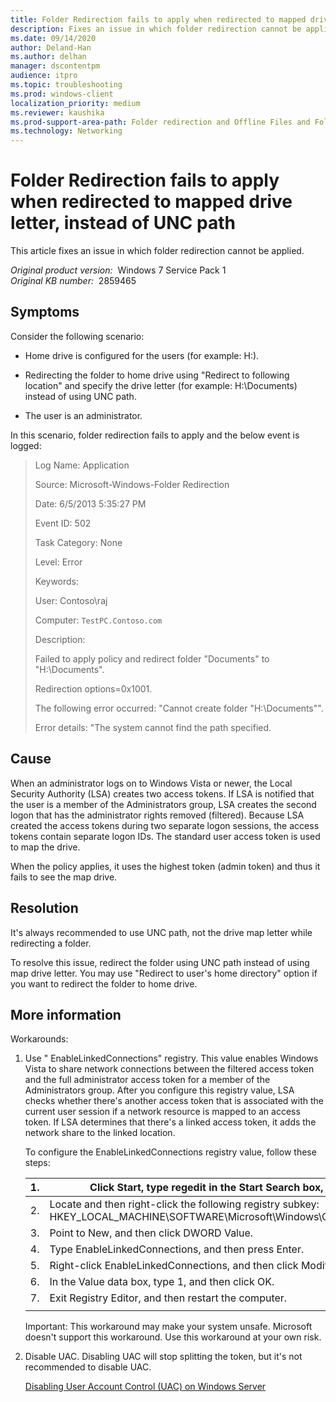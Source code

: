 ```yaml
---
title: Folder Redirection fails to apply when redirected to mapped drive letter, instead of UNC path
description: Fixes an issue in which folder redirection cannot be applied.
ms.date: 09/14/2020
author: Deland-Han
ms.author: delhan
manager: dscontentpm
audience: itpro
ms.topic: troubleshooting
ms.prod: windows-client
localization_priority: medium
ms.reviewer: kaushika
ms.prod-support-area-path: Folder redirection and Offline Files and Folders (CSC)
ms.technology: Networking
---
```

# Folder Redirection fails to apply when redirected to mapped drive letter, instead of UNC path

This article fixes an issue in which folder redirection cannot be applied.

_Original product version:_ &nbsp;Windows 7 Service Pack 1  
_Original KB number:_ &nbsp;2859465

## Symptoms

Consider the following scenario:

- Home drive is configured for the users (for example: H:).

- Redirecting the folder to home drive using "Redirect to following location" and specify the drive letter (for example: H:\Documents) instead of using UNC path.

- The user is an administrator.

In this scenario, folder redirection fails to apply and the below event is logged:

> Log Name:      Application
> 
> Source:        Microsoft-Windows-Folder Redirection
>
> Date:          6/5/2013 5:35:27 PM
>
> Event ID:      502
>
> Task Category: None
>
> Level:         Error
>
> Keywords:     
>
> User:          Contoso\raj
>
> Computer:      `TestPC.Contoso.com`
>
> Description:
>
> Failed to apply policy and redirect folder "Documents" to "H:\Documents".
>
> Redirection options=0x1001.
>
> The following error occurred: "Cannot create folder "H:\Documents"".
>
> Error details: "The system cannot find the path specified.

## Cause

When an administrator logs on to Windows Vista or newer, the Local Security Authority (LSA) creates two access tokens. If LSA is notified that the user is a member of the Administrators group, LSA creates the second logon that has the administrator rights removed (filtered). Because LSA created the access tokens during two separate logon sessions, the access tokens contain separate logon IDs. The standard user access token is used to map the drive.

When the policy applies, it uses the highest token (admin token) and thus it fails to see the map drive.

## Resolution

It's always recommended to use UNC path, not the drive map letter while redirecting a folder.

To resolve this issue, redirect the folder using UNC path instead of using map drive letter. You may use "Redirect to user's home directory" option if you want to redirect the folder to home drive.

## More information

Workarounds:

1. Use " EnableLinkedConnections" registry. This value enables Windows Vista to share network connections between the filtered access token and the full administrator access token for a member of the Administrators group. After you configure this registry value, LSA checks whether there's another access token that is associated with the current user session if a network resource is mapped to an access token. If LSA determines that there's a linked access token, it adds the network share to the linked location.

    To configure the EnableLinkedConnections registry value, follow these steps:
    
    |1.|Click Start, type regedit in the Start Search box, and then press Enter.|
    |---|---|
    |2.|Locate and then right-click the following registry subkey: HKEY_LOCAL_MACHINE\SOFTWARE\Microsoft\Windows\CurrentVersion\Policies\System |
    |3.|Point to New, and then click DWORD Value.|
    |4.|Type EnableLinkedConnections, and then press Enter.|
    |5.|Right-click EnableLinkedConnections, and then click Modify.|
    |6.|In the Value data box, type 1, and then click OK.|
    |7.|Exit Registry Editor, and then restart the computer.|
    |||
    
    Important: This workaround may make your system unsafe. Microsoft doesn't support this workaround. Use this workaround at your own risk.

2. Disable UAC. Disabling UAC will stop splitting the token, but it's not recommended to disable UAC.

    [Disabling User Account Control (UAC) on Windows Server](https://support.microsoft.com/help/2526083)
